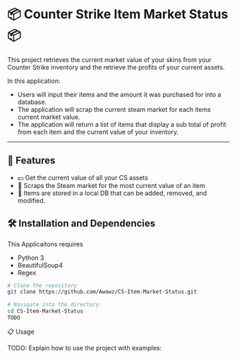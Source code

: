 # 📦 Counter Strike Item Market Status 📦

This project retrieves the current market value of your skins from your Counter Strike inventory and the retrieve the profits of your current assets.

In this application:
* Users will input their items and the amount it was purchased for into a database.
* The application will scrap the current steam market for each items current market value.
* The application will return a list of items that display a sub total of profit from each item and the current value of your inventory.

--------------

## 📱 Features

- 💵 Get the current value of all your CS assets
- 🔗 Scraps the Steam market for the most current value of an item
- 🔧 Items are stored in a local DB that can be added, removed, and modified.

## 🛠️ Installation and Dependencies

This Applicaitons requires
* Python 3
* BeautifulSoup4
* Regex

```bash
# Clone the repository
git clone https://github.com/Awowz/CS-Item-Market-Status.git

# Navigate into the directory
cd CS-Item-Market-Status
TODO
```
📋 Usage

TODO: Explain how to use the project with examples: